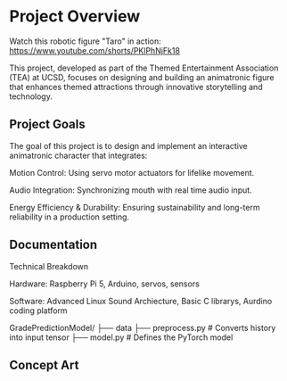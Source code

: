 # Project Overview
Watch this robotic figure "Taro" in action: https://www.youtube.com/shorts/PKlPhNjFk18

This project, developed as part of the Themed Entertainment Association (TEA) at UCSD, focuses on designing and building an animatronic figure that enhances themed attractions through innovative storytelling and technology.



## Project Goals

The goal of this project is to design and implement an interactive animatronic character that integrates:

Motion Control: Using servo motor actuators for lifelike movement.

Audio Integration: Synchronizing mouth with real time audio input.

Energy Efficiency & Durability: Ensuring sustainability and long-term reliability in a production setting.

## Documentation

Technical Breakdown

Hardware: Raspberry Pi 5, Arduino, servos, sensors

Software: Advanced Linux Sound Archiecture, Basic C librarys, Aurdino coding platform

GradePredictionModel/
├── data
├── preprocess.py            # Converts history into input tensor
├── model.py                 # Defines the PyTorch model

## Concept Art
